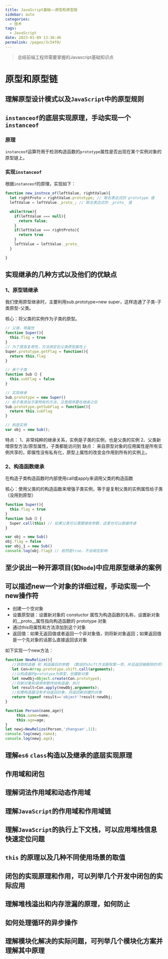 ```yaml
---
title: JavaScript基础——原型和原型链
sidebar: auto
categories: 
  - 技术
tags: 
  - JavaScript
date: 2023-01-09 13:36:46
permalink: /pages/3c54f0/
---
```


> 总结前端工程师需要掌握的Javascript基础知识点
<!-- more -->
# 原型和原型链

## 理解原型设计模式以及`JavaScript`中的原型规则

## `instanceof`的底层实现原理，手动实现一个`instanceof`

### 原理
`instanceof`运算符用于检测构造函数的`prototype`属性是否出现在某个实例对象的原型链上。
### 实现`instanceof`
根据`instanceof`的原理，实现如下：
```javascript
function new_instnce_of(leftValue, rightValue){
  let rightProto = rightValue.prototype; // 取右表达式的 prototype 值
  leftValue = leftValue._proto_; // 取左表达式的 _proto_ 值

  while(true){
    if(leftValue === null){
      return false;
    }
    if(leftValue === rightProto){
      return true
    }
    leftValue = leftValue._proto_
  }

}
```


## 实现继承的几种方式以及他们的优缺点

### 1、原型链继承

我们使用原型继承时，主要利用sub.prototype=new super，这样连通了子类-子类原型-父类。

核心：将父类的实例作为子类的原型。

```javascript
// 父类，带属性
function Super(){
  this.flag = true
}
// 为了提高复用性，方法绑定在父类原型属性上
Super.prototype.getFlag = function(){
  return this.flag
}

// 来个子类
function Sub（）{
  this.subFlag = false
}

// 实现继承
Sub.prototype = new Super()
// 给子类添加子类特有的方法，注意顺序要在继承之后
Sub.prototype.getSubFlag = function(){
  return this.subFlag
}

// 构造实例
var obj = new Sub();
```
特点：
1、非常纯粹的继承关系，实例是子类的实例，也是父类的实例
2、父类新增原型方法/原型属性，子类都能访问到
缺点：
来自原型对象的应用属性是所有实例共享的，即属性没有私有化，原型上属性的改变会作用到所有的实例上。

### 2、构造函数继承
在构造子类构造函数时内部使用call或apply来调用父类的构造函数

核心：使用父类的的构造函数来增强子类实例，等于是复制父类的实例属性给子类（没用到原型）
```javascript
function Super(){
  this.flag = true
}
function Sub（）{
  Super.call(this) // 如果父类可以需要接收参数，这里也可以直接传递
}

var obj = new Sub()
obj.flag = false
var obj_1 = new Sub()
console.log(obj.flag) // 依然是true，不会相互影响
```





## 至少说出一种开源项目(如`Node`)中应用原型继承的案例

## 可以描述new一个对象的详细过程，手动实现一个new操作符
 - 创建一个空对象
 - 设置原型链：设置新对象的 constuctor 属性为构造函数的名称，设置新对象的__proto__属性指向构造函数的 prototype 对象
 - 通过this将属性和方法添加到这个对象
 - 返回值：如果无返回值或者返回一个非对象值，则将新对象返回；如果返回值是一个先对象的话那么直接返回该对象

如下实现一个new方法：
```javascript
function NewRelize(){
   //获取构造器 和 构造器后的参数 （数组的shift方法删除第一项，并且返回被删除的项）；删除后arguments就剩下传递的参数了
   let Con=Array.prototype.shift.call(arguments);
   //以构造器的prototype为原型，创建新对象
   let newObj=Object.create(Con.prototype);
   //将新对象和调用参数传给构造器，执行
   let result=Con.apply(newObj,arguments);
   //如果构造器没有手动返回对象，则返回新创建的对象
   return typeof result=='object'?result:newObj;
}
```

```javascript
function Person(name,age){
     this.name=name;
     this.age=age;
}
let newj=NewRelize(Person,'zhangsan',11);
console.log(newj.name);
console.log(newj.age);

```
## 理解`es6` `class`构造以及继承的底层实现原理


## 作用域和闭包

## 理解词法作用域和动态作用域

## 理解`JavaScript`的作用域和作用域链

## 理解`JavaScript`的执行上下文栈，可以应用堆栈信息快速定位问题

## `this` 的原理以及几种不同使用场景的取值

## 闭包的实现原理和作用，可以列举几个开发中闭包的实际应用

## 理解堆栈溢出和内存泄漏的原理，如何防止

## 如何处理循环的异步操作

## 理解模块化解决的实际问题，可列举几个模块化方案并理解其中原理


